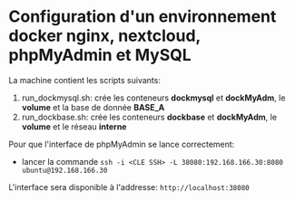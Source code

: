 # Configuration d'un environnement docker nginx, nextcloud, phpMyAdmin et MySQL

La machine contient les scripts suivants:
1.	run_dockmysql.sh: crée les conteneurs **dockmysql** et **dockMyAdm**, le **volume** et la base de donnée **BASE_A**
2.	run_dockbase.sh: crée les conteneurs **dockbase** et **dockMyAdm**, le **volume** et le réseau **interne**

Pour que l'interface de phpMyAdmin se lance correctement:
*	lancer la commande `ssh -i <CLE SSH> -L 38080:192.168.166.30:8080 ubuntu@192.168.166.30`

L'interface sera disponible à l'addresse: `http://localhost:38080`
